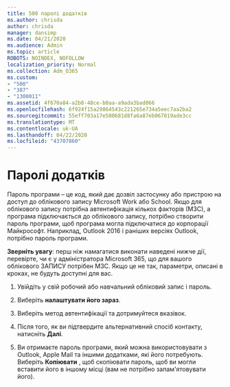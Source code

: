```yaml
---
title: 500 паролі додатків
ms.author: chrisda
author: chrisda
manager: dansimp
ms.date: 04/21/2020
ms.audience: Admin
ms.topic: article
ROBOTS: NOINDEX, NOFOLLOW
localization_priority: Normal
ms.collection: Adm_O365
ms.custom:
- "500"
- "387"
- "1300011"
ms.assetid: 4f670a84-a2b8-48ce-b0aa-a9ada3bad066
ms.openlocfilehash: 6f924f15a29864543c221265e734a5eec7aa2ba2
ms.sourcegitcommit: 55eff703a17e500681d8fa6a87eb067019ade3cc
ms.translationtype: MT
ms.contentlocale: uk-UA
ms.lasthandoff: 04/22/2020
ms.locfileid: "43707860"
---
```

# <a name="app-passwords"></a>Паролі додатків

Пароль програми – це код, який дає дозвіл застосунку або пристрою на доступ до облікового запису Microsoft Work або School. Якщо для облікового запису потрібна автентифікація кількох факторів (МЗС), а програма підключається до облікового запису, потрібно створити пароль програми, щоб програма могла підключатися до корпорації Майкрософт. Наприклад, Outlook 2016 і раніших версіях Outlook, потрібно пароль програми.

 **Зверніть увагу**: перш ніж намагатися виконати наведені нижче дії, перевірте, чи є у адміністратора Microsoft 365, що для вашого облікового ЗАПИСУ потрібен МЗС. Якщо це не так, параметри, описані в кроках, не будуть доступні для вас.

1. Увійдіть у свій робочий або навчальний обліковий запис і пароль.

2. Виберіть **налаштувати його зараз**.

3. Виберіть метод автентифікації та дотримуйтеся вказівок.

4. Після того, як ви підтвердите альтернативний спосіб контакту, натисніть **Далі**.

5. Ви отримаєте пароль програми, який можна використовувати з Outlook, Apple Mail та іншими додатками, які його потребують. Виберіть **Копіювати** , щоб скопіювати пароль, щоб ви могли вставити його в іншому місці (вам не потрібно запам'ятовувати його).
